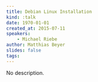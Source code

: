 ```yaml
---
title: Debian Linux Installation
kind: :talk
date: 1970-01-01
created_at: 2015-07-11
speakers:
    - Michael Riebe
author: Matthias Beyer
slides: false
tags:
---
```


No description.
